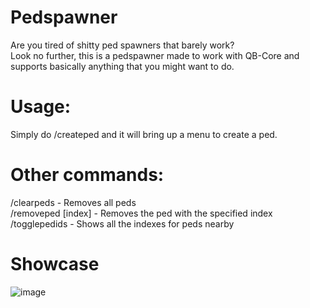 # Pedspawner
Are you tired of shitty ped spawners that barely work?
<br>
Look no further, this is a pedspawner made to work with QB-Core and supports basically anything that you might want to do.

# Usage:
Simply do /createped and it will bring up a menu to create a ped.

# Other commands:
/clearpeds - Removes all peds
<br>
/removeped [index] - Removes the ped with the specified index
<br>
/togglepedids - Shows all the indexes for peds nearby

# Showcase
![image](https://user-images.githubusercontent.com/54480523/190868515-e981020f-7904-471d-b9eb-87458014d334.png)
